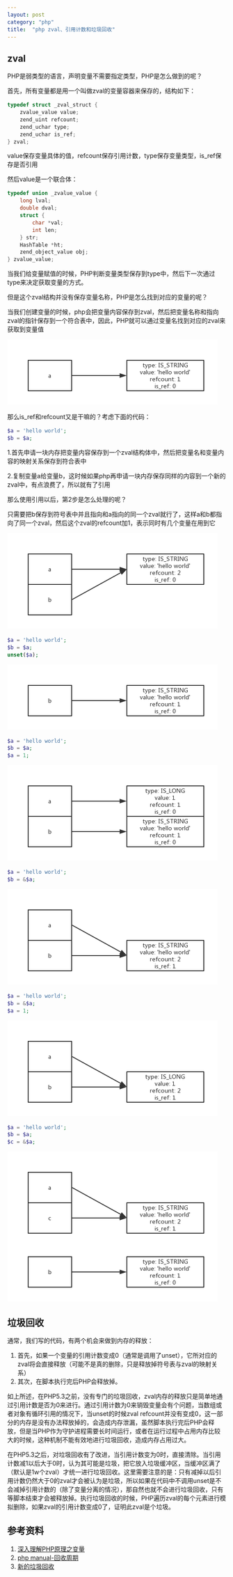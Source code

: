 ```yaml
---
layout: post
category: "php"
title:  "php zval、引用计数和垃圾回收"
---
```


## zval
PHP是弱类型的语言，声明变量不需要指定类型，PHP是怎么做到的呢？

首先，所有变量都是用一个叫做zval的变量容器来保存的，结构如下：

```c
typedef struct _zval_struct {
    zvalue_value value;
    zend_uint refcount;
    zend_uchar type;
    zend_uchar is_ref;
} zval;
```

value保存变量具体的值，refcount保存引用计数，type保存变量类型，is_ref保存是否引用

然后value是一个联合体：
```c
typedef union _zvalue_value {
    long lval;
    double dval;
    struct {
        char *val;
        int len;
    } str;
    HashTable *ht;
    zend_object_value obj;
} zvalue_value;
```

当我们给变量赋值的时候，PHP判断变量类型保存到type中，然后下一次通过type来决定获取变量的方式。

但是这个zval结构并没有保存变量名称，PHP是怎么找到对应的变量的呢？

当我们创建变量的时候，php会把变量内容保存到zval，然后把变量名称和指向zval的指针保存到一个符合表中，因此，PHP就可以通过变量名找到对应的zval来获取到变量值

![php-zval1](/images/php-zval1.png)

那么is_ref和refcount又是干嘛的？考虑下面的代码：
```php
$a = 'hello world';
$b = $a;
```
1.首先申请一块内存把变量内容保存到一个zval结构体中，然后把变量名和变量内容的映射关系保存到符合表中

2.复制变量a给变量b，这时候如果php再申请一块内存保存同样的内容到一个新的zval中，有点浪费了，所以就有了引用

那么使用引用以后，第2步是怎么处理的呢？

只需要把b保存到符号表中并且指向和a指向的同一个zval就行了，这样a和b都指向了同一个zval，然后这个zval的refcount加1，表示同时有几个变量在用到它

![php-zval2](/images/php-zval2.png)

```php
$a = 'hello world';
$b = $a;
unset($a);
```

![php-zval3](/images/php-zval3.png)

```php
$a = 'hello world';
$b = $a;
$a = 1;
```

![php-zval4](/images/php-zval4.png)

```php
$a = 'hello world';
$b = &$a;
```

![php-zval5](/images/php-zval5.png)

```php
$a = 'hello world';
$b = &$a;
$a = 1;
```

![php-zval6](/images/php-zval6-sep.png)


```php
$a = 'hello world';
$b = $a;
$c = &$a;
```

![php-zval7](/images/php-zval7.png)

## 垃圾回收

通常，我们写的代码，有两个机会来做到内存的释放：
1. 首先，如果一个变量的引用计数变成0（通常是调用了unset），它所对应的zval将会直接释放（可能不是真的删除，只是释放掉符号表与zval的映射关系）
2. 其次，在脚本执行完后PHP会释放掉。

如上所述，在PHP5.3之前，没有专门的垃圾回收，zval内存的释放只是简单地通过引用计数是否为0来进行。通过引用计数为0来销毁变量会有个问题，当数组或者对象有循环引用的情况下，当unset的时候zval refcount并没有变成0，这一部分的内存是没有办法释放掉的，会造成内存泄漏，虽然脚本执行完后PHP会释放，但是当PHP作为守护进程需要长时间运行，或者在运行过程中占用内存比较大的时候，这种机制不能有效地进行垃圾回收，造成内存占用过大。

在PHP5.3之后，对垃圾回收有了改进，当引用计数变为0时，直接清除。当引用计数减1以后大于0时，认为其可能是垃圾，把它放入垃圾缓冲区，当缓冲区满了（默认是1w个zval）才统一进行垃圾回收。这里需要注意的是：只有减掉以后引用计数仍然大于0的zval才会被认为是垃圾，所以如果在代码中不调用unset是不会减掉引用计数的（除了变量分离的情况），那自然也就不会进行垃圾回收，只有等脚本结束才会被释放掉。执行垃圾回收的时候，PHP遍历zval的每个元素进行模拟删除，如果zval的引用计数变成0了，证明此zval是个垃圾。

## 参考资料
1. [深入理解PHP原理之变量](http://www.laruence.com/2008/08/22/412.html)
1. [php manual-回收周期](http://docs.php.net/manual/zh/features.gc.collecting-cycles.php)
1. [新的垃圾回收](http://www.php-internals.com/book/?p=chapt06/06-04-01-new-garbage-collection)